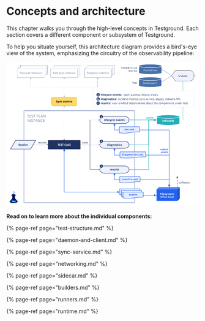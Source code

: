 # Concepts and architecture

This chapter walks you through the high-level concepts in Testground. Each section covers a different component or subsystem of Testground.

To help you situate yourself, this architecture diagram provides a bird's-eye view of the system, emphasizing the circuitry of the observability pipeline:

![](../.gitbook/assets/testground-observability-architecture.png)

**Read on to learn more about the individual components:**

{% page-ref page="test-structure.md" %}

{% page-ref page="daemon-and-client.md" %}

{% page-ref page="sync-service.md" %}

{% page-ref page="networking.md" %}

{% page-ref page="sidecar.md" %}

{% page-ref page="builders.md" %}

{% page-ref page="runners.md" %}

{% page-ref page="runtime.md" %}

